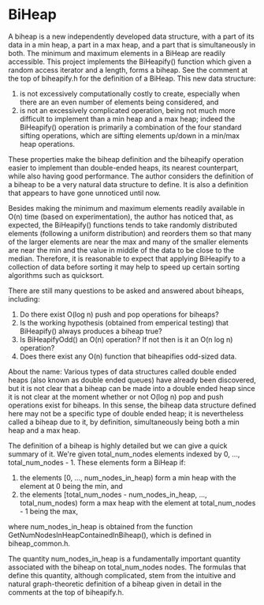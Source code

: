 # BiHeap
A biheap is a new independently developed data structure, with a part of its data in a min heap, a part in a max heap, and a part that is simultaneously in both. The minimum and maximum elements in a BiHeap are readily accessible. This project implements the BiHeapify() function which given a random access iterator and a length, forms a biheap. See the comment at the top of biheapify.h for the definition of a BiHeap.
This new data structure:
<BR>
1) is not excessively computationally costly to create, especially when there are an even number of elements being considered, and<BR>
2) is not an excessively complicated operation, being not much more difficult to implement than a min heap and a max heap; indeed the BiHeapify() operation is primarily a combination of the four standard sifting operations, which are sifting elements up/down in a min/max heap operations.

These properties make the biheap definition and the biheapify operation easier to implement than double-ended heaps, its nearest counterpart, while also having good performance. The author considers the definition of a biheap to be a very natural data structure to define. It is also a definition that appears to have gone unnoticed until now.

Besides making the minimum and maximum elements readily available in O(n) time (based on experimentation), the author has noticed that, as expected, the BiHeapify() functions tends to take randomly distributed elements (following a uniform distribution) and reorders them so that many of the larger elements are near the max and many of the smaller elements are near the min and the value in middle of the data to be close to the median. Therefore, it is reasonable to expect that applying BiHeapify to a collection of data before sorting it may help to speed up certain sorting algorithms such as quicksort.

There are still many questions to be asked and answered about biheaps, including:
 1) Do there exist O(log n) push and pop operations for biheaps?<BR>
 2) Is the working hypothesis (obtained from emperical testing) that BiHeapify() always produces a biheap true?<BR>
 3) Is BiHeapifyOdd() an O(n) operation? If not then is it an O(n log n) operation?<BR>
 4) Does there exist any O(n) function that biheapifies odd-sized data.

About the name: Various types of data structures called double ended heaps (also known as double ended queues) have already been discovered, but it is not clear that a biheap can be made into a double ended heap since it is not clear at the moment whether or not O(log n) pop and push operations exist for biheaps. In this sense, the biheap data structure defined here may not be a specific type of double ended heap; it is nevertheless called a biheap due to it, by definition, simultaneously being both a min heap and a max heap.<BR>

The definition of a biheap is highly detailed but we can give a quick summary of it. We're given total_num_nodes elements indexed by 0, ..., total_num_nodes - 1. These elements form a BiHeap if:

 1) the elements [0, ..., num_nodes_in_heap) form a min heap with the element at 0 being the min, and<BR>
 2) the elements [total_num_nodes - num_nodes_in_heap, ..., total_num_nodes) form a max heap with the element at total_num_nodes - 1 being the max,
 
where num_nodes_in_heap is obtained from the function GetNumNodesInHeapContainedInBiheap(), which is defined in biheap_common.h. 

The quantity num_nodes_in_heap is a fundamentally important quantity associated with the biheap on total_num_nodes nodes. The formulas that define this quantity, although complicated, stem from the intuitive and natural graph-theoretic definition of a biheap given in detail in the comments at the top of biheapify.h.
